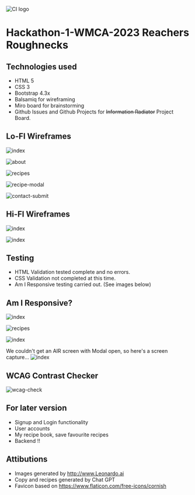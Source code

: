 ![CI logo](https://codeinstitute.s3.amazonaws.com/fullstack/ci_logo_small.png)

# Hackathon-1-WMCA-2023 Reachers Roughnecks

## Technologies used

- HTML 5
- CSS 3
- Bootstrap 4.3x
- Balsamiq for wireframing
- Miro board for brainstorming
- Github Issues and Github Projects for ~~Information Radiator~~ Project Board.




## Lo-FI Wireframes

![index](/assets/readme/images/index.png)

![about](/assets/readme/images/about.png)

![recipes](/assets/readme/images/recipes.png)

![recipe-modal](/assets/readme/images/recipe-modal.png)

![contact-submit](/assets/readme/images/contact-submit.png)

## Hi-FI Wireframes

![index](/assets/readme/images/index-hires.png)

![index](/assets/readme/images/about-hires.png)

## Testing 

- HTML Validation tested complete and no errors.
- CSS Validation not completed at this time.
- Am I Responsive testing carried out. (See images below)

## Am I Responsive?

![index](/assets/readme/images/air-index.png)

![recipes](/assets/readme/images/air-recipes.png)

![index](/assets/readme/images/air-thanks.png)

We couldn't get an AIR screen with Modal open, so here's a screen capture...
![index](/assets/readme/images/modal-screenshot.png)

## WCAG Contrast Checker

![wcag-check](/assets/readme/images/wcag-check.png)

## For later version

- Signup and Login functionality
- User accounts
- My recipe book, save favourite recipes
- Backend !!

## Attibutions
- Images generated by http://www.Leonardo.ai
- Copy and recipes generated by Chat GPT
- Favicon based on https://www.flaticon.com/free-icons/cornish